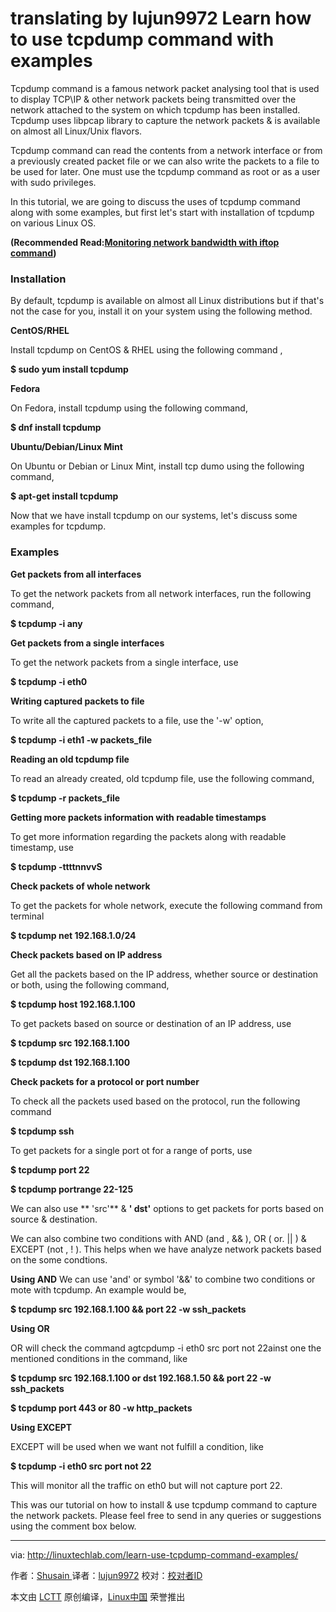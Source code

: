 translating by lujun9972
Learn how to use tcpdump command with examples
======
Tcpdump command is a famous network packet analysing tool that is used to display TCP\IP & other network packets being transmitted over the network attached to the system on which tcpdump has been installed. Tcpdump uses libpcap library to capture the network packets & is available on almost all Linux/Unix flavors.

Tcpdump command can read the contents from a network interface or from a previously created packet file or we can also write the packets to a file to be used for later. One must use the tcpdump command as root or as a user with sudo privileges.

In this tutorial, we are going to discuss the uses of tcpdump command along with some examples, but first let's start with installation of tcpdump on various Linux OS.

 **(Recommended Read:[Monitoring network bandwidth with iftop command][1])**

### Installation

By default, tcpdump is available on almost all Linux distributions but if that's not the case for you, install it on your system using the following method.

 **CentOS/RHEL**

Install tcpdump on CentOS & RHEL using the following command ,

 **$ sudo yum install tcpdump**

 **Fedora**

On Fedora, install tcpdump using the following command,

 **$ dnf install tcpdump**

 **Ubuntu/Debian/Linux Mint**

On Ubuntu or Debian or Linux Mint, install tcp dumo using the following command,

 **$ apt-get install tcpdump**

Now that we have install tcpdump on our systems, let's discuss some examples for tcpdump.

### Examples

 **Get packets from all interfaces**

To get the network packets from all network interfaces, run the following command,

 **$ tcpdump -i any**

**Get packets from a single interfaces**

To get the network packets from a single interface, use

 **$ tcpdump -i eth0**

**Writing captured packets to file**

To write all the captured packets to a file, use the '-w' option,

 **$ tcpdump -i eth1 -w packets_file**

**Reading an old tcpdump file**

To read an already created, old tcpdump file, use the following command,

 **$ tcpdump -r packets_file**

**Getting more packets information with readable timestamps**

To get more information regarding the packets along with readable timestamp, use

 **$ tcpdump -ttttnnvvS**

**Check packets of whole network**

To get the packets for whole network, execute the following command from terminal

 **$ tcpdump net 192.168.1.0/24**

**Check packets based on IP address**

Get all the packets based on the IP address, whether source or destination or both, using the following command,

 **$ tcpdump host 192.168.1.100**

To get packets based on source or destination of an IP address, use

 **$ tcpdump src 192.168.1.100**

 **$ tcpdump dst 192.168.1.100**

**Check packets for a protocol or port number**

To check all the packets used based on the protocol, run the following command

 **$ tcpdump ssh**

To get packets for a single port ot for a range of ports, use

 **$ tcpdump port 22**

 **$ tcpdump portrange 22-125**

We can also use ** 'src'** & **' dst'** options to get packets for ports based on source & destination.

We can also combine two conditions with AND (and , && ), OR ( or. || ) & EXCEPT (not , ! ). This helps when we have analyze network packets based on the some condtions.

**Using AND**
We can use  'and' or symbol '&&' to combine two conditions or mote with tcpdump. An example would be,

 **$ tcpdump src 192.168.1.100 && port 22 -w ssh_packets**

**Using OR**

OR will check the command agtcpdump -i eth0 src port not 22ainst one the mentioned conditions in the command, like

 **$ tcpdump src 192.168.1.100 or dst 192.168.1.50 && port 22 -w ssh_packets**

 **$ tcpdump port 443 or 80 -w http_packets**

**Using EXCEPT**

EXCEPT will be used when we want not fulfill a condition, like

 **$ tcpdump -i eth0 src port not 22**

This will monitor all the traffic on eth0 but will not capture port 22.

This was our tutorial on how to install & use tcpdump command to capture the network packets. Please feel free to send in any queries or suggestions using the comment box below.

--------------------------------------------------------------------------------

via: http://linuxtechlab.com/learn-use-tcpdump-command-examples/

作者：[Shusain ][a]
译者：[lujun9972](https://github.com/lujun9972)
校对：[校对者ID](https://github.com/校对者ID)

本文由 [LCTT](https://github.com/LCTT/TranslateProject) 原创编译，[Linux中国](https://linux.cn/) 荣誉推出

[a]:http://linuxtechlab.com/author/shsuain/
[1]:http://linuxtechlab.com/monitoring-network-bandwidth-iftop-command/
